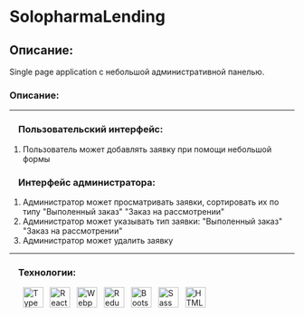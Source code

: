 # SolopharmaLending

Описание:
--------
<div>
  <p align="left">
    Single page application с небольшой административной панелью.
  </p>
</div>
<div> 
<h3>Описание:</h3>
  <hr/>
<h3>&nbsp &nbsp Пользовательский интерфейс:</h3>
<p align="left">
  <ol>
    <li>Пользователь может добавлять заявку при помощи небольшой формы</li>
  </ol>
</p>

<h3>&nbsp &nbsp Интерфейс администратора:</h3>
<p align="left">
  <ol>
    <li>Администратор может просматривать заявки, сортировать их по типу "Выполенный заказ" "Заказ на рассмотрении"</li>
     <li>Администратор может указывать тип заявки: "Выполенный заказ" "Заказ на рассмотрении" </li>
    <li>Администратор может удалить заявку</li>
  </ol>
</p>
<hr/>
<h3>&nbsp &nbsp Технологии:</h3>
<p align="left">
&nbsp &nbsp  &nbsp <a href="https://www.typescriptlang.org/" target="_blank" rel="noreferrer"><img src="https://raw.githubusercontent.com/danielcranney/readme-generator/main/public/icons/skills/typescript-colored.svg" width="36" height="36" alt="TypeScript" /></a> &nbsp <a href="https://reactjs.org/" target="_blank" rel="noreferrer"><img src="https://raw.githubusercontent.com/danielcranney/readme-generator/main/public/icons/skills/react-colored.svg" width="36" height="36" alt="React" /></a> &nbsp <a href="https://webpack.js.org/" target="_blank" rel="noreferrer"><img src="https://raw.githubusercontent.com/danielcranney/readme-generator/main/public/icons/skills/webpack-colored.svg" width="36" height="36" alt="Webpack" /></a>  &nbsp <a href="https://redux.js.org/" target="_blank" rel="noreferrer"><img src="https://raw.githubusercontent.com/danielcranney/readme-generator/main/public/icons/skills/redux-colored.svg" width="36" height="36" alt="Redux" /></a> &nbsp <a href="https://getbootstrap.com/" target="_blank" rel="noreferrer"><img src="https://raw.githubusercontent.com/danielcranney/readme-generator/main/public/icons/skills/bootstrap-colored.svg" width="36" height="36" alt="Bootstrap" /></a> &nbsp <a href="https://sass-lang.com/" target="_blank" rel="noreferrer"><img src="https://raw.githubusercontent.com/danielcranney/readme-generator/main/public/icons/skills/sass-colored.svg" width="36" height="36" alt="Sass" /></a> &nbsp <a href="https://developer.mozilla.org/en-US/docs/Glossary/HTML5" target="_blank" rel="noreferrer"><img src="https://raw.githubusercontent.com/danielcranney/readme-generator/main/public/icons/skills/html5-colored.svg" width="36" height="36" alt="HTML5" /></a>
</p>
</div>

